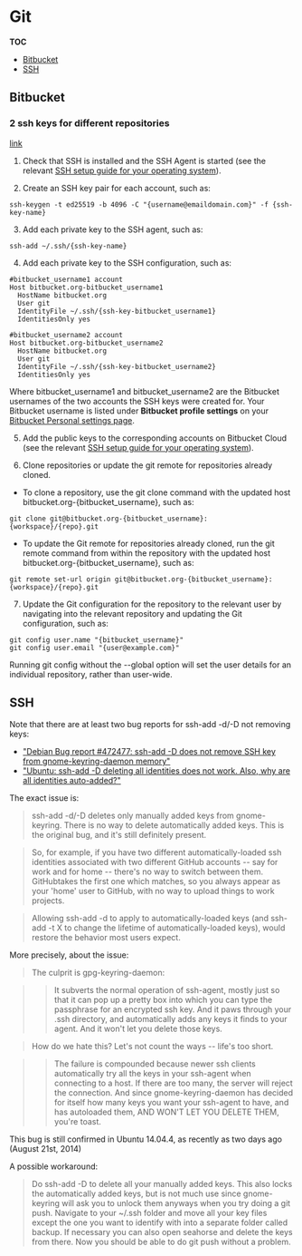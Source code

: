 # Git

**TOC**
- [Bitbucket](#bitbucket)
- [SSH](#ssh)


## Bitbucket

### 2 ssh keys for different repositories

[link](https://support.atlassian.com/bitbucket-cloud/docs/managing-multiple-bitbucket-user-ssh-keys-on-one-device/)


1. Check that SSH is installed and the SSH Agent is started (see the relevant [SSH setup guide for your operating system](https://support.atlassian.com/bitbucket-cloud/docs/configure-ssh-and-two-step-verification/)).

2. Create an SSH key pair for each account, such as:
   
```ssh-keygen -t ed25519 -b 4096 -C "{username@emaildomain.com}" -f {ssh-key-name}```

3. Add each private key to the SSH agent, such as:
   
```ssh-add ~/.ssh/{ssh-key-name}```

4. Add each private key to the SSH configuration, such as:

```
#bitbucket_username1 account
Host bitbucket.org-bitbucket_username1
  HostName bitbucket.org
  User git
  IdentityFile ~/.ssh/{ssh-key-bitbucket_username1}
  IdentitiesOnly yes

#bitbucket_username2 account
Host bitbucket.org-bitbucket_username2
  HostName bitbucket.org
  User git
  IdentityFile ~/.ssh/{ssh-key-bitbucket_username2}
  IdentitiesOnly yes
```

Where bitbucket_username1 and bitbucket_username2 are the Bitbucket usernames of the two accounts the SSH keys were created for. Your Bitbucket username is listed under **Bitbucket profile settings** on your [Bitbucket Personal settings page](https://bitbucket.org/account/settings/).

5. Add the public keys to the corresponding accounts on Bitbucket Cloud (see the relevant [SSH setup guide for your operating system](https://support.atlassian.com/bitbucket-cloud/docs/configure-ssh-and-two-step-verification/)).

6. Clone repositories or update the git remote for repositories already cloned.

- To clone a repository, use the git clone command with the updated host bitbucket.org-{bitbucket_username}, such as:

```git clone git@bitbucket.org-{bitbucket_username}:{workspace}/{repo}.git```

- To update the Git remote for repositories already cloned, run the git remote command from within the repository with the updated host bitbucket.org-{bitbucket_username}, such as:

```git remote set-url origin git@bitbucket.org-{bitbucket_username}:{workspace}/{repo}.git```

7. Update the Git configuration for the repository to the relevant user by navigating into the relevant repository and updating the Git configuration, such as:

```
git config user.name "{bitbucket_username}"
git config user.email "{user@example.com}"
```

Running git config without the --global option will set the user details for an individual repository, rather than user-wide.


## SSH

Note that there are at least two bug reports for ssh-add -d/-D not removing keys:

- ["Debian Bug report #472477: ssh-add -D does not remove SSH key from gnome-keyring-daemon memory"](https://bugs.debian.org/cgi-bin/bugreport.cgi?bug=472477)
- ["Ubuntu: ssh-add -D deleting all identities does not work. Also, why are all identities auto-added?"](https://bugs.launchpad.net/ubuntu/+source/openssh/+bug/505278)

The exact issue is:

> ssh-add -d/-D deletes only manually added keys from gnome-keyring.
> There is no way to delete automatically added keys.
> This is the original bug, and it's still definitely present.

> So, for example, if you have two different automatically-loaded ssh identities associated with two different GitHub accounts -- say for work and for home -- there's no way to switch between them. GitHubtakes the first one which matches, so you always appear as your 'home' user to GitHub, with no way to upload things to work projects.

> Allowing ssh-add -d to apply to automatically-loaded keys (and ssh-add -t X to change the lifetime of automatically-loaded keys), would restore the behavior most users expect.

More precisely, about the issue:

> The culprit is gpg-keyring-daemon:

> > It subverts the normal operation of ssh-agent, mostly just so that it can pop up a pretty box into which you can type the passphrase for an encrypted ssh key.
> > And it paws through your .ssh directory, and automatically adds any keys it finds to your agent.
> > And it won't let you delete those keys.

> How do we hate this? Let's not count the ways -- life's too short.

> > The failure is compounded because newer ssh clients automatically try all the keys in your ssh-agent when connecting to a host.
> > If there are too many, the server will reject the connection.
> > And since gnome-keyring-daemon has decided for itself how many keys you want your ssh-agent to have, and has autoloaded them, AND WON'T LET YOU DELETE THEM, you're toast.

This bug is still confirmed in Ubuntu 14.04.4, as recently as two days ago (August 21st, 2014)

A possible workaround:

> Do ssh-add -D to delete all your manually added keys. This also locks the automatically added keys, but is not much use since gnome-keyring will ask you to unlock them anyways when you try doing a git push.
> Navigate to your ~/.ssh folder and move all your key files except the one you want to identify with into a separate folder called backup. If necessary you can also open seahorse and delete the keys from there.
> Now you should be able to do git push without a problem.

